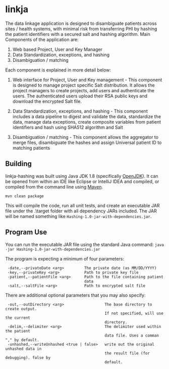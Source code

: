 # linkja

The data linkage application is designed to disambiguate patients across sites / health systems, with minimal risk from transferring PHI by hashing the patient identifiers with a secured salt and hashing algorithm. Main Components of the application are:
1.	Web based Project, User and Key Manager
2.	Data Standardization, exceptions, and hashing 
3.	Disambiguation / matching

Each component is explained in more detail below:
1.	Web interface for Project, User and Key management - 
This component is designed to manage project specific Salt distribution. It allows the project managers to create projects, add users and authenticate the users. The authenticated users upload their RSA public keys and download the encrypted Salt file. 

2.	Data Standardization, exceptions, and hashing - 
This component includes a data pipeline to digest and validate the data, standardize the data, manage data exceptions, create composite variables from patient identifiers and hash using SHA512 algorithm and Salt

3.	Disambiguation / matching - 
This component allows the aggregator to merge files, disambiguate the hashes and assign Universal patient ID to matching patients


## Building
linkja-hashing was built using Java JDK 1.8 (specifically [OpenJDK](https://openjdk.java.net/)).  It can be opened from within an IDE like Eclipse or IntelliJ IDEA and compiled, or compiled from the command line using [Maven](https://maven.apache.org/).

`mvn clean package`

This will compile the code, run all unit tests, and create an executable JAR file under the .\target folder with all dependency JARs included.  The JAR will be named something like `Hashing-1.0-jar-with-dependencies.jar`.

## Program Use
You can run the executable JAR file using the standard Java command:
`java -jar Hashing-1.0-jar-with-dependencies.jar `

The program is expecting a minimum of four parameters:

```
 -date,--privateDate <arg>         The private date (as MM/DD/YYYY)
 -key,--privateKey <arg>           Path to private key file
 -patient,--patientFile <arg>      Path to the file containing patient
                                   data
 -salt,--saltFile <arg>            Path to encrypted salt file
```

There are additional optional parameters that you may also specify:

```
 -out,--outDirectory <arg>                  The base directory to create output.
                                            If not specified, will use the current
                                            directory.
 -delim,--delimiter <arg>                   The delimiter used within the patient
                                            data file. Uses a comman "," by default.
 -unhashed,--writeUnhashed <true | false>   write out the original unhashed data in
                                            the result file (for debugging). false by
                                            default.
```
